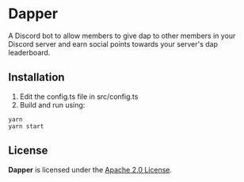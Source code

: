 # Dapper

A Discord bot to allow members to give dap to other members in your Discord server and earn social points towards your server's dap leaderboard.

## Installation

1. Edit the config.ts file in src/config.ts
2. Build and run using:

```
yarn
yarn start
```

## License

**Dapper** is licensed under the [Apache 2.0 License](https://github.com/willuhm-js/dapper/blob/master/LICENSE).

